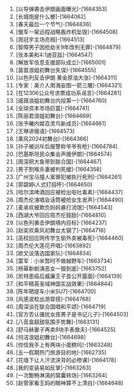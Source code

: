 
1. [以导弹袭击伊朗画面曝光]-[1664353]
1. [长城炮是什么梗]-[1664062]
1. [春天最后一个节气]-[1664836]
1. [俄军一架远程战略轰炸机坠毁]-[1664508]
1. [周冠宇主场亮相]-[1664513]
1. [智障男子因抢劫关9年改判无罪]-[1664879]
1. [张本美和4:1迪亚兹]-[1664547]
1. [解放军信息支援部队成立]-[1665001]
1. [苗苗浪姐初舞台失误]-[1664555]
1. [以色列反击伊朗 黄金原油大涨]-[1664311]
1. [专家：美介入南海妄图一箭三雕]-[1664321]
1. [在12306公众号求票成功系谣言]-[1664281]
1. [戚薇浪姐初舞台内投第一]-[1664760]
1. [全球资本市场巨震]-[1664741]
1. [陈丽君浪姐初舞台]-[1664669]
1. [张予曦内娱百灵鸟新成员]-[1664661]
1. [王琳讲俄语]-[1664573]
1. [乘风2024初舞台]-[1664366]
1. [孙子被训斥后报警称爷爷有枪]-[1664784]
1. [巴基斯坦民众集会声援伊朗]-[1664574]
1. [周深把大鱼带到联合国]-[1664467]
1. [男子割喉杀妻被判死缓]-[1664358]
1. [广州宝马撞人案罪犯被执行死刑]-[1664261]
1. [郭碧婷i人式打招呼]-[1664650]
1. [哈尔滨啤酒回应被检出呕吐毒素]-[1664437]
1. [周杰伦演唱会话筒被抢女生发声]-[1664490]
1. [麦承欢被欺负妈妈暴打流氓]-[1664543]
1. [西湖大爷回应周杰伦鼓励]-[1664810]
1. [以色列袭击伊朗境内目标]-[1664237]
1. [赵奕欢乘风初舞台太钢了]-[1664716]
1. [高校回应网传学生偷外卖被毒死]-[1664460]
1. [周杰伦大莲花开唱]-[1663892]
1. [欧文谈落选国家队]-[1664834]
1. [雷军：小米暂时不做越野车]-[1663734]
1. [杨幂新剧演恶女一狠到底]-[1663752]
1. [凯特患癌后威廉王子首公开露面]-[1664139]
1. [和平精英圣域神国实战效果]-[1664844]
1. [陈年晒提车小米SU7]-[1664700]
1. [风感波粒出游穿搭]-[1664768]
1. [周深谈在联合国唱和平颂]-[1664719]
1. [官方否认骚扰女孩男子是书记儿子]-[1664503]
1. [八音盒超甜氛围手势舞]-[1663131]
1. [舒马赫妻子再卖8块手表救夫]-[1664525]
1. [何洁浪姐初舞台]-[1664698]
1. [你信我手上有两块小蛋糕吗]-[1663248]
1. [五一假期热门旅游目的地]-[1662735]
1. [花墙下让人汗流浃背的必修课]-[1664178]
1. [我的变装易如反掌]-[1663263]
1. [一次酣畅淋漓的窝囊转场]-[1663264]
1. [赵管家看王妈的眼神算不上清白]-[1664648]